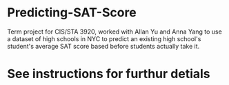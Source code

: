# Predicting-SAT-Score
Term project for CIS/STA 3920, worked with Allan Yu and Anna Yang to use a dataset of high schools in NYC to predict an existing high school's student's average SAT score based before students actually take it.

# See instructions for furthur detials
